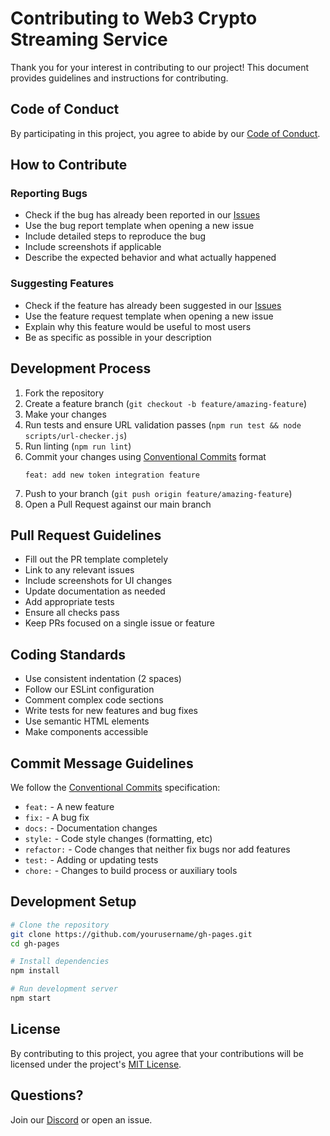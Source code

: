 # Contributing to Web3 Crypto Streaming Service

Thank you for your interest in contributing to our project! This document provides guidelines and instructions for contributing.

## Code of Conduct

By participating in this project, you agree to abide by our [Code of Conduct](CODE_OF_CONDUCT.md).

## How to Contribute

### Reporting Bugs

- Check if the bug has already been reported in our [Issues](https://github.com/yourusername/gh-pages/issues)
- Use the bug report template when opening a new issue
- Include detailed steps to reproduce the bug
- Include screenshots if applicable
- Describe the expected behavior and what actually happened

### Suggesting Features

- Check if the feature has already been suggested in our [Issues](https://github.com/yourusername/gh-pages/issues)
- Use the feature request template when opening a new issue
- Explain why this feature would be useful to most users
- Be as specific as possible in your description

## Development Process

1. Fork the repository
2. Create a feature branch (`git checkout -b feature/amazing-feature`)
3. Make your changes
4. Run tests and ensure URL validation passes (`npm run test && node scripts/url-checker.js`)
5. Run linting (`npm run lint`)
6. Commit your changes using [Conventional Commits](https://www.conventionalcommits.org/) format
   ```
   feat: add new token integration feature
   ```
7. Push to your branch (`git push origin feature/amazing-feature`)
8. Open a Pull Request against our main branch

## Pull Request Guidelines

- Fill out the PR template completely
- Link to any relevant issues
- Include screenshots for UI changes
- Update documentation as needed
- Add appropriate tests
- Ensure all checks pass
- Keep PRs focused on a single issue or feature

## Coding Standards

- Use consistent indentation (2 spaces)
- Follow our ESLint configuration
- Comment complex code sections
- Write tests for new features and bug fixes
- Use semantic HTML elements
- Make components accessible

## Commit Message Guidelines

We follow the [Conventional Commits](https://www.conventionalcommits.org/) specification:

- `feat:` - A new feature
- `fix:` - A bug fix
- `docs:` - Documentation changes
- `style:` - Code style changes (formatting, etc)
- `refactor:` - Code changes that neither fix bugs nor add features
- `test:` - Adding or updating tests
- `chore:` - Changes to build process or auxiliary tools

## Development Setup

```bash
# Clone the repository
git clone https://github.com/yourusername/gh-pages.git
cd gh-pages

# Install dependencies
npm install

# Run development server
npm start
```

## License

By contributing to this project, you agree that your contributions will be licensed under the project's [MIT License](LICENSE).

## Questions?

Join our [Discord](https://discord.gg/web3streaming) or open an issue.
